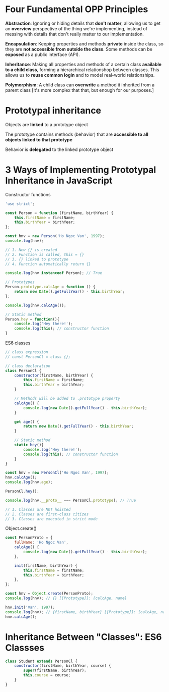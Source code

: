 # Four Fundamental OPP Principles

**Abstraction**: Ignoring or hiding details that **don't matter**, allowing us to get an **overview** perspective of the thing we're implementing, instead of messing with details that don't really matter to our implementation.

**Encapsulation**: Keeping properties and methods **private** inside the class, so they are **not accessible from outside the class**. Some methods can be **exposed** as a public interface (API).

**Inheritance**: Making all properties and methods of a certain class **available to a child class**, forming a hierarchical relationshop between classes. This allows us to **reuse common login** and to model real-world relationships.

**Polymorphism**: A child class can **overwrite** a method it inherited from a parent class [it's more complex that that, but enough for our purposes.]

# Prototypal inheritance

Objects are **linked** to a prototype object

The prototype contains methods (behavior) that are **accessible to all objects linked to that prototype**

Behavior is **delegated** to the linked prototype object

# 3 Ways of Implementing Prototypal Inheritance in JavaScript

Constructor functions

```js
'use strict';

const Person = function (firstName, birthYear) {
    this.firstName = firstName;
    this.birthYear = birthYear;
};

const hnv = new Person('Ho Ngoc Van', 1997);
console.log(hnv);

// 1. New {} is created
// 2. Function is called, this = {}
// 3. {} linked to prototype
// 4. Function automatically return {}

console.log(hnv instanceof Person); // True

// Prototypes
Person.prototype.calcAge = function () {
    return new Date().getFullYear() - this.birthYear;
};

console.log(hnv.calcAge());

// Static method
Person.hey = function(){
    console.log('Hey there!');
    console.log(this); // constructor function
}
```

ES6 classes

```js
// class expression
// const PersonCl = class {};

// class declaration
class PersonCl {
    constructor(firstName, birthYear) {
        this.firstName = firstName;
        this.birthYear = birthYear;
    }

    // Methods will be added to .prototype property
    calcAge() {
        console.log(new Date().getFullYear() - this.birthYear);
    }

    get age() {
        return new Date().getFullYear() - this.birthYear;
    }

    // Static method
    static hey(){
        console.log('Hey there!');
        console.log(this); // constructor function
    }
}

const hnv = new PersonCl('Ho Ngoc Van', 1997);
hnv.calcAge();
console.log(hnv.age);

PersonCl.hey();

console.log(hnv.__proto__ === PersonCl.prototype); // True

// 1. Classes are NOT hoisted
// 2. Classes are first-class citizes
// 3. Classes are executed in strict mode
```

Object.create()

```js
const PersonProto = {
    fullName: 'Ho Ngoc Van',
    calcAge() {
        console.log(new Date().getFullYear() - this.birthYear);
    },

    init(firstName, birthYear) {
        this.firstName = firstName;
        this.birthYear = birthYear;
    },
};

const hnv = Object.create(PersonProto);
console.log(hnv); // {} [[Prototype]]: {calcAge, name}

hnv.init('Van', 1997);
console.log(hnv); // {firstName, birthYear} [[Prototype]]: {calcAge, name}
hnv.calcAge();
```

# Inheritance Between "Classes": ES6 Classses

```js
class Student extends PersonCl {
    constructor(firstName, birthYear, course) {
        super(firstName, birthYear);
        this.course = course;
    }
}
```

